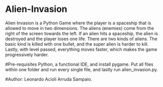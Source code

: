# Alien-Invasion
Alien Invasion is a Python Game where the player is a spaceship that is allowed to move in two dimensions. The aliens (enemies) 
come from the right of the screen towards the left. If an alien hits a spaceship, the alien is destroyed and the player loses one
life. There are two kinds of aliens. The basic kind is killed with one bullet, and the super alien is harder to kill. Lastly, with 
level passed, everything moves faster, which makes the game progressively harder.

#Pre-requisites
Python, a functional IDE, and install pygame. Put all files within one folder and run every single file, and lastly run alien_invasion.py.

#Author:
Leonardo Acioli Arruda Sampaio.


